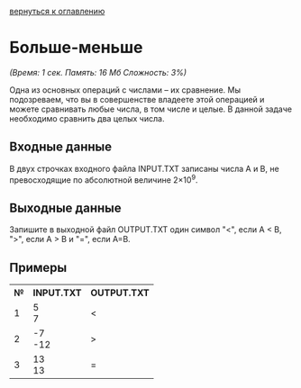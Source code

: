 <a href="/README.md">вернуться к оглавлению</a><br>

<h1>Больше-меньше</h1>
<i>(Время: 1&nbsp;сек. Память: 16 Мб&nbsp;Сложность: 3%)</i>

<p class=text>
Одна из основных операций с числами – их сравнение. Мы подозреваем, что вы в совершенстве владеете этой операцией и можете сравнивать любые числа, в том числе и целые. В данной задаче необходимо сравнить два целых числа. 
</p>

<h2>Входные данные</h2>

<p class=text>
В двух строчках входного файла INPUT.TXT записаны числа A и B, не превосходящие по абсолютной величине 2&#215;10<sup>9</sup>.
</p>

<h2>Выходные данные</h2>

<p class=text>
Запишите в выходной файл OUTPUT.TXT один символ "<", если A < B, ">", если A > B и "=", если A=B.
</p>

<h2>Примеры</h2>

<table>
<tr><th>№</th><th>INPUT.TXT</th><th>OUTPUT.TXT</th></tr>
<tr class=white2><td>1</td><td>5<br>7</td><td> < </td></tr>
<tr class=white2><td>2</td><td>-7<br>-12</td><td> > </td></tr>
<tr class=white2><td>3</td><td>13<br>13</td><td> = </td></tr>
</table>